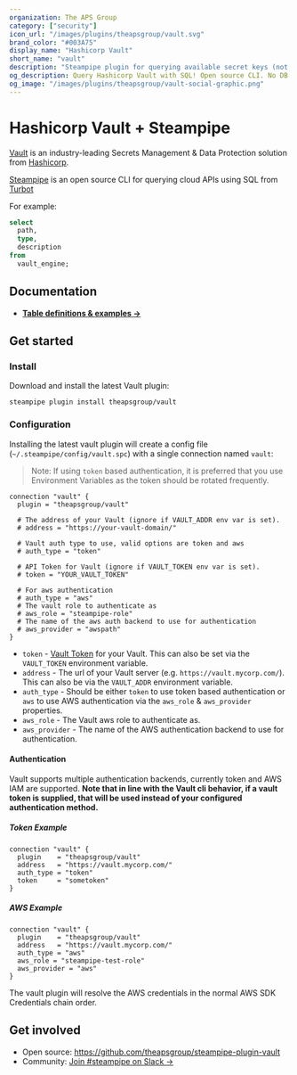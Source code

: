 ```yaml
---
organization: The APS Group
category: ["security"]
icon_url: "/images/plugins/theapsgroup/vault.svg"
brand_color: "#003A75"
display_name: "Hashicorp Vault"
short_name: "vault"
description: "Steampipe plugin for querying available secret keys (not values), etc from Hashicorp Vault."
og_description: Query Hashicorp Vault with SQL! Open source CLI. No DB required.
og_image: "/images/plugins/theapsgroup/vault-social-graphic.png"
---
```


# Hashicorp Vault + Steampipe

[Vault](https://www.vaultproject.io/) is an industry-leading Secrets Management & Data Protection solution from [Hashicorp](https://www.hashicorp.com/).

[Steampipe](https://steampipe.io/) is an open source CLI for querying cloud APIs using SQL from [Turbot](https://turbot.com/)

For example:
```sql
select
  path,
  type,
  description
from
  vault_engine;
```

## Documentation

- **[Table definitions & examples →](https://hub.steampipe.io/plugins/theapsgroup/vault/tables)**

## Get started

### Install

Download and install the latest Vault plugin:

```shell
steampipe plugin install theapsgroup/vault
```

### Configuration

Installing the latest vault plugin will create a config file (`~/.steampipe/config/vault.spc`) with a single connection named `vault`:

> Note: If using `token` based authentication, it is preferred that you use Environment Variables as the token should be rotated frequently.

```hcl
connection "vault" {
  plugin = "theapsgroup/vault"

  # The address of your Vault (ignore if VAULT_ADDR env var is set).
  # address = "https://your-vault-domain/"

  # Vault auth type to use, valid options are token and aws
  # auth_type = "token"

  # API Token for Vault (ignore if VAULT_TOKEN env var is set).
  # token = "YOUR_VAULT_TOKEN"

  # For aws authentication
  # auth_type = "aws"
  # The vault role to authenticate as
  # aws_role = "steampipe-role"
  # The name of the aws auth backend to use for authentication
  # aws_provider = "awspath"
}
```

- `token` - [Vault Token](https://developer.hashicorp.com/vault/api-docs/auth/token) for your Vault. This can also be set via the `VAULT_TOKEN` environment variable.
- `address` - The url of your Vault server (e.g. `https://vault.mycorp.com/`). This can also be via the `VAULT_ADDR` environment variable.
- `auth_type` - Should be either `token` to use token based authentication or `aws` to use AWS authentication via the `aws_role` & `aws_provider` properties.
- `aws_role` - The Vault aws role to authenticate as.
- `aws_provider` - The name of the AWS authentication backend to use for authentication.

#### Authentication

Vault supports multiple authentication backends, currently token and AWS IAM are supported.
**Note that in line with the Vault cli behavior, if a vault token is supplied, that will be used instead of your configured authentication method.**

##### Token Example

```hcl
connection "vault" {
  plugin    = "theapsgroup/vault"
  address   = "https://vault.mycorp.com/"
  auth_type = "token"
  token     = "sometoken"
}
```

##### AWS Example

```hcl
connection "vault" {
  plugin    = "theapsgroup/vault"
  address   = "https://vault.mycorp.com/"
  auth_type = "aws"
  aws_role = "steampipe-test-role"
  aws_provider = "aws"
}
```

The vault plugin will resolve the AWS credentials in the normal AWS SDK Credentials chain order.

## Get involved

- Open source: https://github.com/theapsgroup/steampipe-plugin-vault
- Community: [Join #steampipe on Slack →](https://turbot.com/community/join)